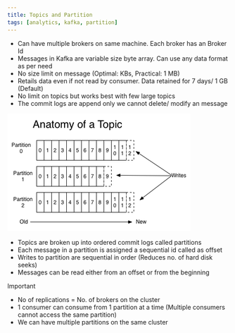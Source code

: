 ```yaml
---
title: Topics and Partition
tags: [analytics, kafka, partition]
---
```


* Can have multiple brokers on same machine. Each broker has an Broker Id
* Messages in Kafka are variable size byte array. Can use any data format as per need
* No size limit on message (Optimal: KBs, Practical: 1 MB)
* Retails data even if not read by consumer. Data retained for 7 days/ 1 GB (Default)
* No limit on topics but works best with few large topics
* The commit logs are append only we cannot delete/ modify an message

![Kafka Topics|500](images/kafka-topics.png)

* Topics are broken up into ordered commit logs called partitions
* Each message in a partition is assigned a sequential id called as offset
* Writes to partition are sequential in order (Reduces no. of hard disk seeks)
* Messages can be read either from an offset or from the beginning

 > [!IMPORTANT]
 > * No of replications = No. of brokers on the cluster
 > * 1 consumer can consume from 1 partition at a time (Multiple consumers cannot access the same partition)
 > * We can have multiple partitions on the same cluster